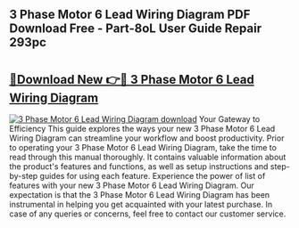 ## 3 Phase Motor 6 Lead Wiring Diagram PDF Download Free - Part-8oL User Guide Repair 293pc

# <h2><a href="http://dfplh3.blite.top/?on=3+Phase+Motor+6+Lead+Wiring+Diagram">🔗Download New 👉🔴 3 Phase Motor 6 Lead Wiring Diagram</a></h2>

[![3 Phase Motor 6 Lead Wiring Diagram download](https://i.imgur.com/lujVjoI.png)](http://dfplh3.blite.top/?on=3+Phase+Motor+6+Lead+Wiring+Diagram)
Your Gateway to Efficiency This guide explores the ways your new 3 Phase Motor 6 Lead Wiring Diagram can streamline your workflow and boost productivity. Prior to operating your 3 Phase Motor 6 Lead Wiring Diagram, take the time to read through this manual thoroughly. It contains valuable information about the product's features and functions, as well as setup instructions and step-by-step guides for using each feature. Experience the power of list of features with your new 3 Phase Motor 6 Lead Wiring Diagram. Our expectation is that the 3 Phase Motor 6 Lead Wiring Diagram has been instrumental in helping you get acquainted with your latest purchase. In case of any queries or concerns, feel free to contact our customer service.

